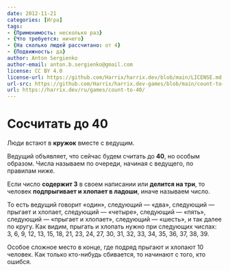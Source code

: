 ```yaml
---
date: 2012-11-21
categories: [Игра]
tags:
- {Применимость: несколько раз}
- {Что требуется: ничего}
- {На сколько людей рассчитано: от 4}
- {Подвижность: да}
author: Anton Sergienko
author-email: anton.b.sergienko@gmail.com
license: CC BY 4.0
license-url: https://github.com/Harrix/harrix.dev/blob/main/LICENSE.md
url-src: https://github.com/Harrix/harrix.dev-games/blob/main/count-to-40/count-to-40.md
url: https://harrix.dev/ru/games/count-to-40/
---
```


# Сосчитать до 40

Люди встают в **кружок** вместе с ведущим.

Ведущий объявляет, что сейчас будем считать до **40**, но особым образом. Числа называем по очереди, начиная с ведущего, по правилам ниже.

Если число **содержит 3** в своем написании или **делится на три**, то человек **подпрыгивает и хлопает в ладоши**, иначе называем число.

То есть ведущий говорит «один», следующий — «два», следующий — прыгает и хлопает, следующий — «четыре», следующий — «пять», следующий — «прыгает и хлопает», следующий — «шесть», и так далее по кругу. Как видим, прыгать и хлопать нужно при следующих числах: 3, 6, 9, 12, 13, 15, 18, 21, 23, 24, 27, 30, 31, 32, 33, 34, 35, 36, 37, 38, 39.

Особое сложное место в конце, где подряд прыгают и хлопают 10 человек. Как только кто-нибудь сбивается, то начинают с того, кто ошибся.
